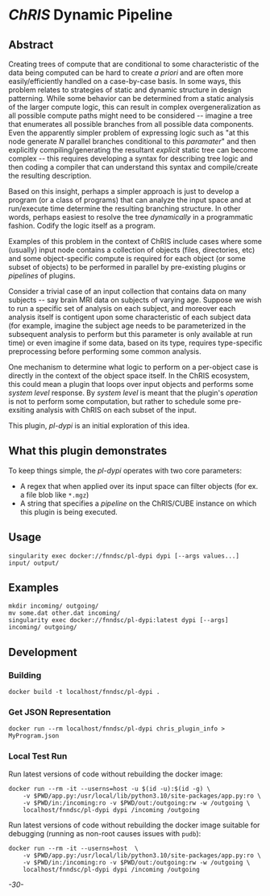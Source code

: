 # _ChRIS_ Dynamic Pipeline 

<!--
[![Version](https://img.shields.io/docker/v/fnndsc/pl-dypi?sort=semver)](https://hub.docker.com/r/fnndsc/pl-dypi)
[![MIT License](https://img.shields.io/github/license/fnndsc/pl-dypi)](https://github.com/FNNDSC/pl-dypi/blob/main/LICENSE)
[![Build](https://github.com/FNNDSC/pl-dypi/actions/workflows/ci.yml/badge.svg)](https://github.com/FNNDSC/pl-dypi/actions)
-->

## Abstract

Creating trees of compute that are conditional to some characteristic of the data being computed can be hard to create _a priori_ and are often more easily/efficiently handled on a case-by-case basis. In some ways, this problem relates to strategies of static and dynamic structure in design patterning. While some behavior can be determined from a static analysis of the larger compute logic, this can result in complex overgeneralization as all possible compute paths might need to be considered -- imagine a tree that enumerates all possible branches from all possible data components. Even the apparently simpler problem of expressing logic such as "at this node generate _N_ parallel branches conditional to this _paramater_" and then explicitly compiling/generating the resultant _explicit_ static tree can become complex -- this requires developing a syntax for describing tree logic and then coding a compiler that can understand this syntax and compile/create the resulting description.

Based on this insight, perhaps a simpler approach is just to develop a program (or a class of programs) that can analyze the input space and at run/execute time determine the resulting branching structure. In other words, perhaps easiest to resolve the tree _dynamically_ in a programmatic fashion. Codify the logic itself as a program. 

Examples of this problem in the context of ChRIS include cases where some (usually) input node contains a collection of objects (files, directories, etc) and some object-specific compute is required for each object (or some subset of objects) to be performed in parallel by pre-existing plugins or _pipelines_ of plugins.

Consider a trivial case of an input collection that contains data on many subjects -- say brain MRI data on subjects of varying age. Suppose we wish to run a specific set of analysis on each subject, and moreover each analysis itself is contigent upon some characteristic of each subject data (for example, imagine the subject age needs to be parameterized in the subsequent analysis to perform but this parameter is only available at run time) or even imagine if some data, based on its type, requires type-specific preprocessing before performing some common analysis.

One mechanism to determine what logic to perform on a per-object case is directly in the context of the object space itself. In the ChRIS ecosystem, this could mean a plugin that loops over input objects and performs some _system level_ response. By _system level_ is meant that the plugin's _operation_ is not to perform some computation, but rather to schedule some pre-exsiting analysis with ChRIS on each subset of the input.

This plugin, _pl-dypi_ is an initial exploration of this idea.

## What this plugin demonstrates

To keep things simple, the _pl-dypi_ operates with two core parameters:

* A regex that when applied over its input space can filter objects (for ex. a file blob like `*.mgz`)
* A string that specifies a _pipeline_ on the ChRIS/CUBE instance on which this plugin is being executed.

## Usage

```shell
singularity exec docker://fnndsc/pl-dypi dypi [--args values...] input/ output/
```

## Examples

```shell
mkdir incoming/ outgoing/
mv some.dat other.dat incoming/
singularity exec docker://fnndsc/pl-dypi:latest dypi [--args] incoming/ outgoing/
```

## Development

### Building

```shell
docker build -t localhost/fnndsc/pl-dypi .
```

### Get JSON Representation

```shell
docker run --rm localhost/fnndsc/pl-dypi chris_plugin_info > MyProgram.json
```

### Local Test Run

Run latest versions of code without rebuilding the docker image:

```shell
docker run --rm -it --userns=host -u $(id -u):$(id -g) \
    -v $PWD/app.py:/usr/local/lib/python3.10/site-packages/app.py:ro \
    -v $PWD/in:/incoming:ro -v $PWD/out:/outgoing:rw -w /outgoing \
    localhost/fnndsc/pl-dypi dypi /incoming /outgoing
```

Run latest versions of code without rebuilding the docker image suitable for debugging (running as non-root causes issues with `pudb`): 

```shell
docker run --rm -it --userns=host  \
    -v $PWD/app.py:/usr/local/lib/python3.10/site-packages/app.py:ro \
    -v $PWD/in:/incoming:ro -v $PWD/out:/outgoing:rw -w /outgoing \
    localhost/fnndsc/pl-dypi dypi /incoming /outgoing
```

_-30-_